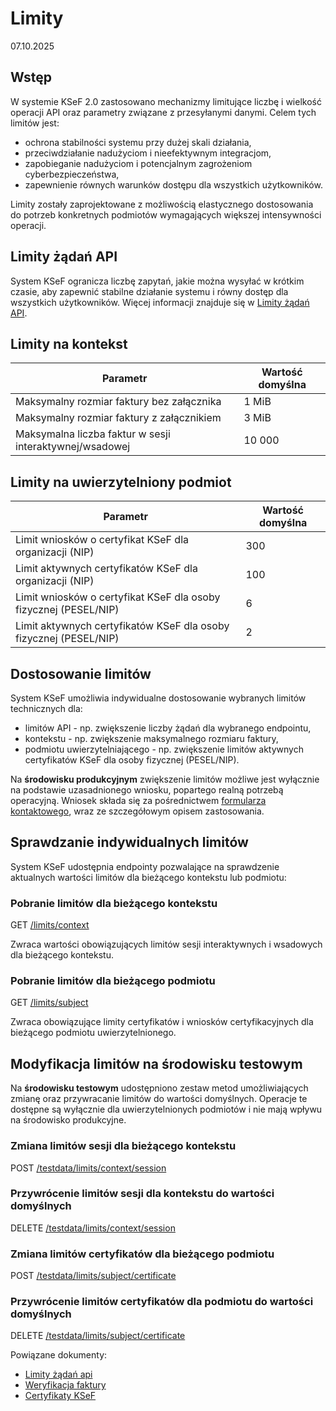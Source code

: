 # Limity #
07.10.2025

## Wstęp ##

W systemie KSeF 2.0 zastosowano mechanizmy limitujące liczbę i wielkość operacji API oraz parametry związane z przesyłanymi danymi. Celem tych limitów jest:
- ochrona stabilności systemu przy dużej skali działania,
- przeciwdziałanie nadużyciom i nieefektywnym integracjom,
- zapobieganie nadużyciom i potencjalnym zagrożeniom cyberbezpieczeństwa,
- zapewnienie równych warunków dostępu dla wszystkich użytkowników.

Limity zostały zaprojektowane z możliwością elastycznego dostosowania do potrzeb konkretnych podmiotów wymagających większej intensywności operacji.

## Limity żądań API ##
System KSeF ogranicza liczbę zapytań, jakie można wysyłać w krótkim czasie, aby zapewnić stabilne działanie systemu i równy dostęp dla wszystkich użytkowników.
Więcej informacji znajduje się w [Limity żądań API](limity-api.md).

## Limity na kontekst ##

| Parametr                                                    | Wartość domyślna                       |
| ----------------------------------------------------------- | -------------------------------------- |
| Maksymalny rozmiar faktury bez załącznika                | 1 MiB                                  |
| Maksymalny rozmiar faktury z załącznikiem                 | 3 MiB                                  |
| Maksymalna liczba faktur w sesji interaktywnej/wsadowej | 10 000                                 |

## Limity na uwierzytelniony podmiot ##

| Parametr                                                    | Wartość domyślna                       |
| ----------------------------------------------------------- | -------------------------------------- |
| Limit wniosków o certyfikat KSeF dla organizacji (NIP)                 | 300        |
| Limit aktywnych certyfikatów KSeF dla organizacji (NIP)                          | 100        |
| Limit wniosków o certyfikat KSeF dla osoby fizycznej (PESEL/NIP)       | 6        |
| Limit aktywnych certyfikatów KSeF dla osoby fizycznej (PESEL/NIP)                             | 2        |



## Dostosowanie limitów ##

System KSeF umożliwia indywidualne dostosowanie wybranych limitów technicznych dla:
- limitów API - np. zwiększenie liczby żądań dla wybranego endpointu,
- kontekstu - np. zwiększenie maksymalnego rozmiaru faktury,
- podmiotu uwierzytelniającego - np. zwiększenie limitów aktywnych certyfikatów KSeF dla osoby fizycznej (PESEL/NIP).

Na **środowisku produkcyjnym** zwiększenie limitów możliwe jest wyłącznie na podstawie uzasadnionego wniosku, popartego realną potrzebą operacyjną.
Wniosek składa się za pośrednictwem [formularza kontaktowego](https://ksef.podatki.gov.pl/formularz/), wraz ze szczegółowym opisem zastosowania.

## Sprawdzanie indywidualnych limitów ##  
System KSeF udostępnia endpointy pozwalające na sprawdzenie aktualnych wartości limitów dla bieżącego kontekstu lub podmiotu:

### Pobranie limitów dla bieżącego kontekstu ###

GET [/limits/context](https://ksef-test.mf.gov.pl/docs/v2/index.html#tag/Limity-i-ograniczenia/paths/~1api~1v2~1limits~1context/get)

Zwraca wartości obowiązujących limitów sesji interaktywnych i wsadowych dla bieżącego kontekstu.

### Pobranie limitów dla bieżącego podmiotu ###

GET [/limits/subject](https://ksef-test.mf.gov.pl/docs/v2/index.html#tag/Limity-i-ograniczenia/paths/~1api~1v2~1limits~1subject/get)

Zwraca obowiązujące limity certyfikatów i wniosków certyfikacyjnych dla bieżącego podmiotu uwierzytelnionego.

## Modyfikacja limitów na środowisku testowym ##

Na **środowisku testowym** udostępniono zestaw metod umożliwiających zmianę oraz przywracanie limitów do wartości domyślnych.
Operacje te dostępne są wyłącznie dla uwierzytelnionych podmiotów i nie mają wpływu na środowisko produkcyjne.

### Zmiana limitów sesji dla bieżącego kontekstu ###

POST [/testdata/limits/context/session](https://ksef-test.mf.gov.pl/docs/v2/index.html#tag/Limity-i-ograniczenia/paths/~1api~1v2~1testdata~1limits~1context~1session/post)

### Przywrócenie limitów sesji dla kontekstu do wartości domyślnych ###

DELETE [/testdata/limits/context/session](https://ksef-test.mf.gov.pl/docs/v2/index.html#tag/Limity-i-ograniczenia/paths/~1api~1v2~1testdata~1limits~1context~1session/delete)

### Zmiana limitów certyfikatów dla bieżącego podmiotu ###

POST [/testdata/limits/subject/certificate](https://ksef-test.mf.gov.pl/docs/v2/index.html#tag/Limity-i-ograniczenia/paths/~1api~1v2~1testdata~1limits~1subject~1certificate/post)

### Przywrócenie limitów certyfikatów dla podmiotu do wartości domyślnych ###

DELETE [/testdata/limits/subject/certificate](https://ksef-test.mf.gov.pl/docs/v2/index.html#tag/Limity-i-ograniczenia/paths/~1api~1v2~1testdata~1limits~1subject~1certificate/delete)


Powiązane dokumenty: 
- [Limity żądań api](limity-api.md)
- [Weryfikacja faktury](../faktury/weryfikacja-faktury.md)
- [Certyfikaty KSeF](../certyfikaty-KSeF.md)